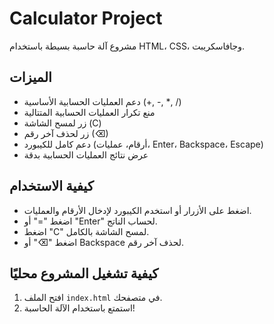 # Calculator Project

مشروع آلة حاسبة بسيطة باستخدام HTML، CSS، وجافاسكريبت.

## الميزات
- دعم العمليات الحسابية الأساسية (+, -, *, /)
- منع تكرار العمليات الحسابية المتتالية
- زر لمسح الشاشة (C)
- زر لحذف آخر رقم (⌫)
- دعم كامل للكيبورد (أرقام، عمليات، Enter، Backspace، Escape)
- عرض نتائج العمليات الحسابية بدقة

## كيفية الاستخدام
- اضغط على الأزرار أو استخدم الكيبورد لإدخال الأرقام والعمليات.
- اضغط "=" أو "Enter" لحساب الناتج.
- اضغط "C" لمسح الشاشة بالكامل.
- اضغط "⌫" أو Backspace لحذف آخر رقم.

## كيفية تشغيل المشروع محليًا
1. افتح الملف `index.html` في متصفحك.
2. استمتع باستخدام الآلة الحاسبة!
